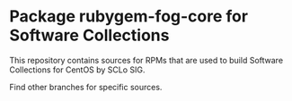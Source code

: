 # Package rubygem-fog-core for Software Collections

This repository contains sources for RPMs that are used
to build Software Collections for CentOS by SCLo SIG.

Find other branches for specific sources.
